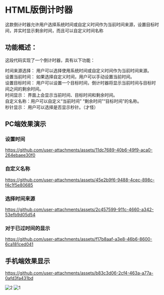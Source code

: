 # HTML版倒计时器
 这款倒计时器允许用户选择系统时间或自定义时间作为当前时间来源，设置目标时间，并实时显示剩余时间，而且可以自定义时间名称

## 功能概述：

这段代码实现了一个倒计时器，具有以下功能：

时间来源选择： 用户可以选择使用系统时间或自定义时间作为当前时间来源。\
设置当前时间： 如果选择自定义时间，用户可以手动设置当前时间。\
设置目标时间： 用户可以设置一个目标时间，倒计时器将显示当前时间与目标时间之间的剩余时间。\
时间显示： 界面上会显示当前时间、目标时间和剩余时间。\
自定义名称：用户可以自定义“当前时间” “剩余时间”“目标时间”的名称。\
秒针显示： 用户可以选择是否显示秒针。（才怪）

## PC端效果演示

### 设置时间
https://github.com/user-attachments/assets/11dc7689-40b6-49f9-aca0-264ebaee30f0

### 自定义名称
https://github.com/user-attachments/assets/45e2b9f6-9488-4cec-898c-f4c1f5e80685

### 选择时间来源
https://github.com/user-attachments/assets/2c457599-911c-4660-a342-53efb9d05d54

### 对于已过时间的显示
https://github.com/user-attachments/assets/f17b8aaf-a3e8-46b6-8600-6ca181ced041

## 手机端效果显示

https://github.com/user-attachments/assets/b83c3d06-2cf4-463a-a77a-0afd3fa431bd

![2](https://github.com/user-attachments/assets/49657791-3c89-4e7e-8fa6-f28c3227b86f)
![1](https://github.com/user-attachments/assets/6bbd6742-67ba-4093-beb5-b00aa46d2f88)







